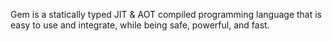 Gem is a statically typed JIT & AOT compiled programming language that is easy to use and integrate, while being safe, powerful, and fast.
